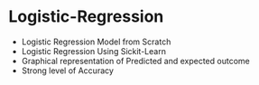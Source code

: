 # Logistic-Regression
- Logistic Regression Model from Scratch
- Logistic Regression Using Sickit-Learn
- Graphical representation of Predicted and expected outcome
- Strong level of Accuracy
